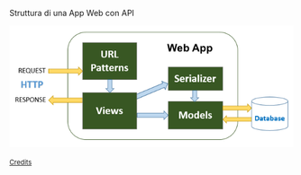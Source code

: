 Struttura di una App Web con API

![](slides/libellula-web/img/django-rest-api-tutorial-example-architecture.png)

<small>
    <a href="https://bezkoder.com/django-rest-api/" target="_blank">
        Credits
    </a>
</small>


<aside class="notes">
</aside>
